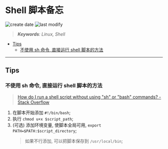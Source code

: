 Shell 脚本备忘
===
<!--START_SECTION:badge-->
![create date](https://img.shields.io/static/v1?label=create%20date&message=2022-07-xx&label_color=gray&color=lightsteelblue&style=flat-square)
![last modify](https://img.shields.io/static/v1?label=last%20modify&message=2025-09-19%2004%3A11%3A35&label_color=gray&color=thistle&style=flat-square)
<!--END_SECTION:badge-->
<!--info
top: false
draft: true
hidden: true
tags: [linux]
-->

> ***Keywords**: Linux, Shell*

<!--START_SECTION:paper_title-->
<!--END_SECTION:paper_title-->

<!--START_SECTION:toc-->
- [Tips](#tips)
    - [不使用 sh 命令, 直接运行 shell 脚本的方法](#不使用-sh-命令直接运行-shell-脚本的方法)
<!--END_SECTION:toc-->

---

## Tips

### 不使用 sh 命令, 直接运行 shell 脚本的方法
> [How do I run a shell script without using "sh" or "bash" commands? - Stack Overflow](https://stackoverflow.com/questions/8779951/how-do-i-run-a-shell-script-without-using-sh-or-bash-commands)

1. 在脚本开始添加 `#!/bin/bash`;
2. 执行 `chmod u+x $script_path`;
3. (可选) 添加环境变量, 使脚本全局可用, `export PATH=$PATH:$script_directory`;
    > 如果不行添加, 可以把脚本保存到 `/usr/local/bin`;
